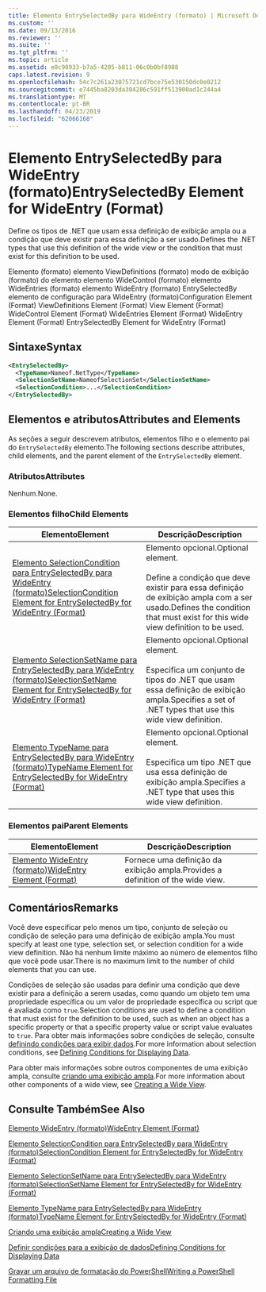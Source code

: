 ```yaml
---
title: Elemento EntrySelectedBy para WideEntry (formato) | Microsoft Docs
ms.custom: ''
ms.date: 09/13/2016
ms.reviewer: ''
ms.suite: ''
ms.tgt_pltfrm: ''
ms.topic: article
ms.assetid: e0c98933-b7a5-4205-b811-06c0b0bf8988
caps.latest.revision: 9
ms.openlocfilehash: 54c7c261a23075721cd7bce75e530150dc0e0212
ms.sourcegitcommit: e7445ba8203da304286c591ff513900ad1c244a4
ms.translationtype: MT
ms.contentlocale: pt-BR
ms.lasthandoff: 04/23/2019
ms.locfileid: "62066168"
---
```

# <a name="entryselectedby-element-for-wideentry-format"></a><span data-ttu-id="469e1-102">Elemento EntrySelectedBy para WideEntry (formato)</span><span class="sxs-lookup"><span data-stu-id="469e1-102">EntrySelectedBy Element for WideEntry (Format)</span></span>

<span data-ttu-id="469e1-103">Define os tipos de .NET que usam essa definição de exibição ampla ou a condição que deve existir para essa definição a ser usado.</span><span class="sxs-lookup"><span data-stu-id="469e1-103">Defines the .NET types that use this definition of the wide view or the condition that must exist for this definition to be used.</span></span>

<span data-ttu-id="469e1-104">Elemento (formato) elemento ViewDefinitions (formato) modo de exibição (formato) do elemento elemento WideControl (formato) elemento WideEntries (formato) elemento WideEntry (formato) EntrySelectedBy elemento de configuração para WideEntry (formato)</span><span class="sxs-lookup"><span data-stu-id="469e1-104">Configuration Element (Format) ViewDefinitions Element (Format) View Element (Format) WideControl Element (Format) WideEntries Element (Format) WideEntry Element (Format) EntrySelectedBy Element for WideEntry (Format)</span></span>

## <a name="syntax"></a><span data-ttu-id="469e1-105">Sintaxe</span><span class="sxs-lookup"><span data-stu-id="469e1-105">Syntax</span></span>

```xml
<EntrySelectedBy>
  <TypeName>Nameof.NetType</TypeName>
  <SelectionSetName>NameofSelectionSet</SelectionSetName>
  <SelectionCondition>...</SelectionCondition>
</EntrySelectedBy>
```

## <a name="attributes-and-elements"></a><span data-ttu-id="469e1-106">Elementos e atributos</span><span class="sxs-lookup"><span data-stu-id="469e1-106">Attributes and Elements</span></span>

<span data-ttu-id="469e1-107">As seções a seguir descrevem atributos, elementos filho e o elemento pai do `EntrySelectedBy` elemento.</span><span class="sxs-lookup"><span data-stu-id="469e1-107">The following sections describe attributes, child elements, and the parent element of the `EntrySelectedBy` element.</span></span>

### <a name="attributes"></a><span data-ttu-id="469e1-108">Atributos</span><span class="sxs-lookup"><span data-stu-id="469e1-108">Attributes</span></span>

<span data-ttu-id="469e1-109">Nenhum.</span><span class="sxs-lookup"><span data-stu-id="469e1-109">None.</span></span>

### <a name="child-elements"></a><span data-ttu-id="469e1-110">Elementos filho</span><span class="sxs-lookup"><span data-stu-id="469e1-110">Child Elements</span></span>

|<span data-ttu-id="469e1-111">Elemento</span><span class="sxs-lookup"><span data-stu-id="469e1-111">Element</span></span>|<span data-ttu-id="469e1-112">Descrição</span><span class="sxs-lookup"><span data-stu-id="469e1-112">Description</span></span>|
|-------------|-----------------|
|[<span data-ttu-id="469e1-113">Elemento SelectionCondition para EntrySelectedBy para WideEntry (formato)</span><span class="sxs-lookup"><span data-stu-id="469e1-113">SelectionCondition Element for EntrySelectedBy for WideEntry (Format)</span></span>](./selectioncondition-element-for-entryselectedby-for-widecontrol-format.md)|<span data-ttu-id="469e1-114">Elemento opcional.</span><span class="sxs-lookup"><span data-stu-id="469e1-114">Optional element.</span></span><br /><br /> <span data-ttu-id="469e1-115">Define a condição que deve existir para essa definição de exibição ampla com a ser usado.</span><span class="sxs-lookup"><span data-stu-id="469e1-115">Defines the condition that must exist for this wide view definition to be used.</span></span>|
|[<span data-ttu-id="469e1-116">Elemento SelectionSetName para EntrySelectedBy para WideEntry (formato)</span><span class="sxs-lookup"><span data-stu-id="469e1-116">SelectionSetName Element for EntrySelectedBy for WideEntry (Format)</span></span>](./selectionsetname-element-for-entryselectedby-for-widecontrol-format.md)|<span data-ttu-id="469e1-117">Elemento opcional.</span><span class="sxs-lookup"><span data-stu-id="469e1-117">Optional element.</span></span><br /><br /> <span data-ttu-id="469e1-118">Especifica um conjunto de tipos do .NET que usam essa definição de exibição ampla.</span><span class="sxs-lookup"><span data-stu-id="469e1-118">Specifies a set of .NET types that use this wide view definition.</span></span>|
|[<span data-ttu-id="469e1-119">Elemento TypeName para EntrySelectedBy para WideEntry (formato)</span><span class="sxs-lookup"><span data-stu-id="469e1-119">TypeName Element for EntrySelectedBy for WideEntry (Format)</span></span>](./typename-element-for-entryselectedby-for-wideentry-format.md)|<span data-ttu-id="469e1-120">Elemento opcional.</span><span class="sxs-lookup"><span data-stu-id="469e1-120">Optional element.</span></span><br /><br /> <span data-ttu-id="469e1-121">Especifica um tipo .NET que usa essa definição de exibição ampla.</span><span class="sxs-lookup"><span data-stu-id="469e1-121">Specifies a .NET type that uses this wide view definition.</span></span>|

### <a name="parent-elements"></a><span data-ttu-id="469e1-122">Elementos pai</span><span class="sxs-lookup"><span data-stu-id="469e1-122">Parent Elements</span></span>

|<span data-ttu-id="469e1-123">Elemento</span><span class="sxs-lookup"><span data-stu-id="469e1-123">Element</span></span>|<span data-ttu-id="469e1-124">Descrição</span><span class="sxs-lookup"><span data-stu-id="469e1-124">Description</span></span>|
|-------------|-----------------|
|[<span data-ttu-id="469e1-125">Elemento WideEntry (formato)</span><span class="sxs-lookup"><span data-stu-id="469e1-125">WideEntry Element (Format)</span></span>](./wideentry-element-for-widecontrol-format.md)|<span data-ttu-id="469e1-126">Fornece uma definição da exibição ampla.</span><span class="sxs-lookup"><span data-stu-id="469e1-126">Provides a definition of the wide view.</span></span>|

## <a name="remarks"></a><span data-ttu-id="469e1-127">Comentários</span><span class="sxs-lookup"><span data-stu-id="469e1-127">Remarks</span></span>

<span data-ttu-id="469e1-128">Você deve especificar pelo menos um tipo, conjunto de seleção ou condição de seleção para uma definição de exibição ampla.</span><span class="sxs-lookup"><span data-stu-id="469e1-128">You must specify at least one type, selection set, or selection condition for a wide view definition.</span></span> <span data-ttu-id="469e1-129">Não há nenhum limite máximo ao número de elementos filho que você pode usar.</span><span class="sxs-lookup"><span data-stu-id="469e1-129">There is no maximum limit to the number of child elements that you can use.</span></span>

<span data-ttu-id="469e1-130">Condições de seleção são usadas para definir uma condição que deve existir para a definição a serem usadas, como quando um objeto tem uma propriedade específica ou um valor de propriedade específica ou script que é avaliada como `true`.</span><span class="sxs-lookup"><span data-stu-id="469e1-130">Selection conditions are used to define a condition that must exist for the definition to be used, such as when an object has a specific property or that a specific property value or script value evaluates to `true`.</span></span> <span data-ttu-id="469e1-131">Para obter mais informações sobre condições de seleção, consulte [definindo condições para exibir dados](./defining-conditions-for-displaying-data.md).</span><span class="sxs-lookup"><span data-stu-id="469e1-131">For more information about selection conditions, see [Defining Conditions for Displaying Data](./defining-conditions-for-displaying-data.md).</span></span>

<span data-ttu-id="469e1-132">Para obter mais informações sobre outros componentes de uma exibição ampla, consulte [criando uma exibição ampla](./creating-a-wide-view.md).</span><span class="sxs-lookup"><span data-stu-id="469e1-132">For more information about other components of a wide view, see [Creating a Wide View](./creating-a-wide-view.md).</span></span>

## <a name="see-also"></a><span data-ttu-id="469e1-133">Consulte Também</span><span class="sxs-lookup"><span data-stu-id="469e1-133">See Also</span></span>

[<span data-ttu-id="469e1-134">Elemento WideEntry (formato)</span><span class="sxs-lookup"><span data-stu-id="469e1-134">WideEntry Element (Format)</span></span>](./wideentry-element-for-widecontrol-format.md)

[<span data-ttu-id="469e1-135">Elemento SelectionCondition para EntrySelectedBy para WideEntry (formato)</span><span class="sxs-lookup"><span data-stu-id="469e1-135">SelectionCondition Element for EntrySelectedBy for WideEntry (Format)</span></span>](./selectioncondition-element-for-entryselectedby-for-widecontrol-format.md)

[<span data-ttu-id="469e1-136">Elemento SelectionSetName para EntrySelectedBy para WideEntry (formato)</span><span class="sxs-lookup"><span data-stu-id="469e1-136">SelectionSetName Element for EntrySelectedBy for WideEntry (Format)</span></span>](./selectionsetname-element-for-entryselectedby-for-widecontrol-format.md)

[<span data-ttu-id="469e1-137">Elemento TypeName para EntrySelectedBy para WideEntry (formato)</span><span class="sxs-lookup"><span data-stu-id="469e1-137">TypeName Element for EntrySelectedBy for WideEntry (Format)</span></span>](./typename-element-for-entryselectedby-for-wideentry-format.md)

[<span data-ttu-id="469e1-138">Criando uma exibição ampla</span><span class="sxs-lookup"><span data-stu-id="469e1-138">Creating a Wide View</span></span>](./creating-a-wide-view.md)

[<span data-ttu-id="469e1-139">Definir condições para a exibição de dados</span><span class="sxs-lookup"><span data-stu-id="469e1-139">Defining Conditions for Displaying Data</span></span>](./defining-conditions-for-displaying-data.md)

[<span data-ttu-id="469e1-140">Gravar um arquivo de formatação do PowerShell</span><span class="sxs-lookup"><span data-stu-id="469e1-140">Writing a PowerShell Formatting File</span></span>](./writing-a-powershell-formatting-file.md)
